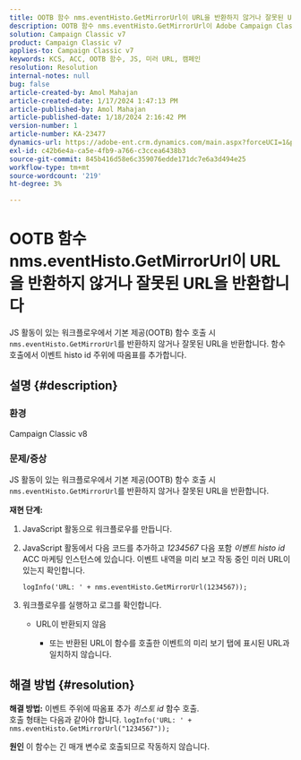```yaml
---
title: OOTB 함수 nms.eventHisto.GetMirrorUrl이 URL을 반환하지 않거나 잘못된 URL을 반환합니다
description: OOTB 함수 nms.eventHisto.GetMirrorUrl이 Adobe Campaign Classic의 URL을 반환하지 않는 문제를 해결하는 방법을 알아봅니다.
solution: Campaign Classic v7
product: Campaign Classic v7
applies-to: Campaign Classic v7
keywords: KCS, ACC, OOTB 함수, JS, 미러 URL, 캠페인
resolution: Resolution
internal-notes: null
bug: false
article-created-by: Amol Mahajan
article-created-date: 1/17/2024 1:47:13 PM
article-published-by: Amol Mahajan
article-published-date: 1/18/2024 2:16:42 PM
version-number: 1
article-number: KA-23477
dynamics-url: https://adobe-ent.crm.dynamics.com/main.aspx?forceUCI=1&pagetype=entityrecord&etn=knowledgearticle&id=abb008e9-3eb5-ee11-a569-6045bd006295
exl-id: c42b6e4a-ca5e-4fb9-a766-c3ccea6438b3
source-git-commit: 845b416d58e6c359076edde171dc7e6a3d494e25
workflow-type: tm+mt
source-wordcount: '219'
ht-degree: 3%

---
```


# OOTB 함수 nms.eventHisto.GetMirrorUrl이 URL을 반환하지 않거나 잘못된 URL을 반환합니다


JS 활동이 있는 워크플로우에서 기본 제공(OOTB) 함수 호출 시 `nms.eventHisto.GetMirrorUrl`를 반환하지 않거나 잘못된 URL을 반환합니다. 함수 호출에서 이벤트 histo id 주위에 따옴표를 추가합니다.

## 설명 {#description}


### <b>환경</b>

Campaign Classic v8



### <b>문제/증상</b>

JS 활동이 있는 워크플로우에서 기본 제공(OOTB) 함수 호출 시 `nms.eventHisto.GetMirrorUrl`를 반환하지 않거나 잘못된 URL을 반환합니다.

<b>재현 단계:</b>

1. JavaScript 활동으로 워크플로우를 만듭니다.


2. JavaScript 활동에서 다음 코드를 추가하고 *1234567* 다음 포함 *이벤트 histo id* ACC 마케팅 인스턴스에 있습니다. 이벤트 내역을 미리 보고 작동 중인 미러 URL이 있는지 확인합니다.



   `logInfo('URL: ' + nms.eventHisto.GetMirrorUrl(1234567));`


3. 워크플로우를 실행하고 로그를 확인합니다.

   - URL이 반환되지 않음




      - 또는 반환된 URL이 함수를 호출한 이벤트의 미리 보기 탭에 표시된 URL과 일치하지 않습니다.



## 해결 방법 {#resolution}

<b>해결 방법:</b>
이벤트 주위에 따옴표 추가 *히스토 id* 함수 호출.
<br>호출 형태는 다음과 같아야 합니다.
`logInfo('URL: ' + nms.eventHisto.GetMirrorUrl("1234567"));`

<b>원인</b>
이 함수는 긴 매개 변수로 호출되므로 작동하지 않습니다.
